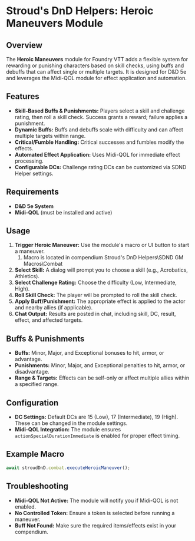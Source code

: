 # Stroud's DnD Helpers: Heroic Maneuvers Module

## Overview

The **Heroic Maneuvers** module for Foundry VTT adds a flexible system for rewarding or punishing characters based on skill checks, using buffs and debuffs that can affect single or multiple targets. It is designed for D&D 5e and leverages the Midi-QOL module for effect application and automation.

## Features

- **Skill-Based Buffs & Punishments:** Players select a skill and challenge rating, then roll a skill check. Success grants a reward; failure applies a punishment.
- **Dynamic Buffs:** Buffs and debuffs scale with difficulty and can affect multiple targets within range.
- **Critical/Fumble Handling:** Critical successes and fumbles modify the effects.
- **Automated Effect Application:** Uses Midi-QOL for immediate effect processing.
- **Configurable DCs:** Challenge rating DCs can be customized via SDND Helper settings.

## Requirements

- **D&D 5e System**
- **Midi-QOL** (must be installed and active)

## Usage

1. **Trigger Heroic Maneuver:** Use the module's macro or UI button to start a maneuver.
   1. Macro is located in compendium Stroud's DnD Helpers\SDND GM Macros\Combat
2. **Select Skill:** A dialog will prompt you to choose a skill (e.g., Acrobatics, Athletics).
3. **Select Challenge Rating:** Choose the difficulty (Low, Intermediate, High).
4. **Roll Skill Check:** The player will be prompted to roll the skill check.
5. **Apply Buff/Punishment:** The appropriate effect is applied to the actor and nearby allies (if applicable).
6. **Chat Output:** Results are posted in chat, including skill, DC, result, effect, and affected targets.

## Buffs & Punishments

- **Buffs:** Minor, Major, and Exceptional bonuses to hit, armor, or advantage.
- **Punishments:** Minor, Major, and Exceptional penalties to hit, armor, or disadvantage.
- **Range & Targets:** Effects can be self-only or affect multiple allies within a specified range.

## Configuration

- **DC Settings:** Default DCs are 15 (Low), 17 (Intermediate), 19 (High). These can be changed in the module settings.
- **Midi-QOL Integration:** The module ensures `actionSpecialDurationImmediate` is enabled for proper effect timing.

## Example Macro

```javascript
await stroudDnD.combat.executeHeroicManeuver();
```

## Troubleshooting

- **Midi-QOL Not Active:** The module will notify you if Midi-QOL is not enabled.
- **No Controlled Token:** Ensure a token is selected before running a maneuver.
- **Buff Not Found:** Make sure the required items/effects exist in your compendium.
